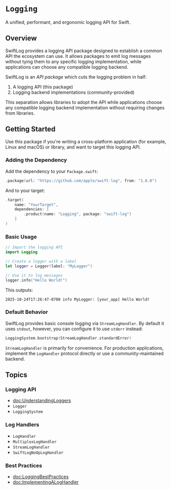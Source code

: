 # ``Logging``

A unified, performant, and ergonomic logging API for Swift.

## Overview

SwiftLog provides a logging API package designed to establish a common API the
ecosystem can use. It allows packages to emit log messages without tying them to
any specific logging implementation, while applications can choose any
compatible logging backend.

SwiftLog is an _API package_ which cuts the logging problem in half:
1. A logging API (this package)
2. Logging backend implementations (community-provided)

This separation allows libraries to adopt the API while applications choose any
compatible logging backend implementation without requiring changes from
libraries.

## Getting Started

Use this package if you're writing a cross-platform application (for example, Linux and
macOS) or library, and want to target this logging API.

### Adding the Dependency

Add the dependency to your `Package.swift`:

```swift
.package(url: "https://github.com/apple/swift-log", from: "1.6.0")
```

And to your target:

```swift
.target(
    name: "YourTarget",
    dependencies: [
        .product(name: "Logging", package: "swift-log")
    ]
)
```

### Basic Usage

```swift
// Import the logging API
import Logging

// Create a logger with a label
let logger = Logger(label: "MyLogger")

// Use it to log messages
logger.info("Hello World!")
```

This outputs:
```
2025-10-24T17:26:47-0700 info MyLogger: [your_app] Hello World!
```

### Default Behavior

SwiftLog provides basic console logging via ``StreamLogHandler``. By default it
uses `stdout`, however, you can configure it to use `stderr` instead:

```swift
LoggingSystem.bootstrap(StreamLogHandler.standardError)
```

``StreamLogHandler`` is primarily for convenience. For production applications,
implement the ``LogHandler`` protocol directly or use a community-maintained
backend.


## Topics

### Logging API

- <doc:UnderstandingLoggers>
- ``Logger``
- ``LoggingSystem``

### Log Handlers

- ``LogHandler``
- ``MultiplexLogHandler``
- ``StreamLogHandler``
- ``SwiftLogNoOpLogHandler``

### Best Practices

- <doc:LoggingBestPractices>
- <doc:ImplementingALogHandler>
